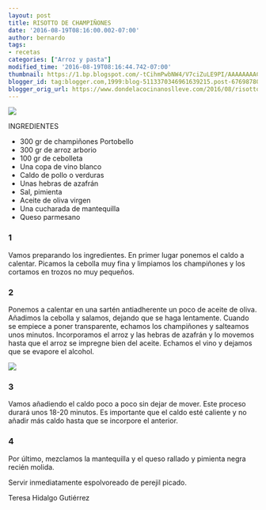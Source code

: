 ```yaml
---
layout: post
title: RISOTTO DE CHAMPIÑONES
date: '2016-08-19T08:16:00.002-07:00'
author: bernardo
tags:
- recetas
categories: ["Arroz y pasta"]
modified_time: '2016-08-19T08:16:44.742-07:00'
thumbnail: https://1.bp.blogspot.com/-tCihmPwbNW4/V7ciZuLE9PI/AAAAAAAAC6g/kqCiJcVwvnMmGq-CfxMnuxqe68aL51FLwCLcB/s400/00.JPG
blogger_id: tag:blogger.com,1999:blog-5113370346961639215.post-676987805990907436
blogger_orig_url: https://www.dondelacocinanoslleve.com/2016/08/risotto-de-champinones.html
---
```


![](https://1.bp.blogspot.com/-tCihmPwbNW4/V7ciZuLE9PI/AAAAAAAAC6g/kqCiJcVwvnMmGq-CfxMnuxqe68aL51FLwCLcB/s400/00.JPG)

  
INGREDIENTES
* 300 gr de champiñones Portobello
* 300 gr de arroz arborio
* 100 gr de cebolleta
* Una copa de vino blanco
* Caldo de pollo o verduras
* Unas hebras de azafrán
* Sal, pimienta 
* Aceite de oliva virgen
* Una cucharada de mantequilla
* Queso parmesano  
  

### 1

Vamos preparando los ingredientes. En primer lugar ponemos el caldo a calentar. Picamos la cebolla muy fina y limpiamos los champiñones y los cortamos en trozos no muy pequeños.  

### 2

Ponemos a calentar en una sartén antiadherente un poco de aceite de oliva. Añadimos la cebolla y salamos, dejando que se haga lentamente. Cuando se empiece a poner transparente, echamos los champiñones y salteamos unos minutos. Incorporamos el arroz y las hebras de azafrán y lo movemos hasta que el arroz se impregne bien del aceite. Echamos el vino y dejamos que se evapore el alcohol.  

![](https://2.bp.blogspot.com/-jnwVkqSOkEY/V7ciqj0lSHI/AAAAAAAAC6k/Ql1K_hiNtsg274GS433ZFtx2rDDeVdOQwCLcB/s320/01.JPG)

  

### 3

Vamos añadiendo el caldo poco a poco sin dejar de mover. Este proceso durará unos 18-20 minutos. Es importante que el caldo esté caliente y no añadir más caldo hasta que se incorpore el anterior.  

### 4

Por último, mezclamos la mantequilla y el queso rallado y pimienta negra recién molida.  

Servir inmediatamente espolvoreado de perejil picado.  
  
Teresa Hidalgo Gutiérrez
